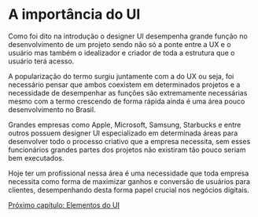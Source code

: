 # A importância do UI

Como foi dito na introdução o designer UI desempenha grande função no desenvolvimento de um projeto sendo não só a ponte entre a UX e o usuário mas também o idealizador e criador de toda a estrutura que o usuário terá acesso.

A popularização do termo surgiu juntamente com a do UX ou seja, foi necessário pensar que ambos coexistem em determinados projetos e a necessidade de desempenhar as funções são extremamente necessárias mesmo com a termo crescendo de forma rápida ainda é uma área pouco desenvolvimento no Brasil.

Grandes empresas como Apple, Microsoft, Samsung, Starbucks e entre outros possuem designer UI especializado em determinada áreas para desenvolver todo o processo criativo que a empresa necessita, sem esses funcionários grandes partes dos projetos não existiram tão pouco seriam bem executados.

Hoje ter um profissional nessa área é uma necessidade que toda empresa necessita como forma de maximizar ganhos e conversão de usuários para clientes, desempenhando desta forma papel crucial nos negócios digitais.

[Próximo capítulo: Elementos do UI](../03-Elementos-UI/Elementos-UI.md)